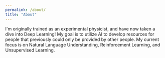 ```yaml
---
permalink: /about/
title: "About"
---
```


I'm originally trained as an experimental physicist, and have now taken a dive into 
Deep Learning! My goal is to utilize AI to develop resources for people that previously
could only be provided by other people. My current focus is on Natural Language Understanding, 
Reinforcement Learning, and Unsupervised Learning.  